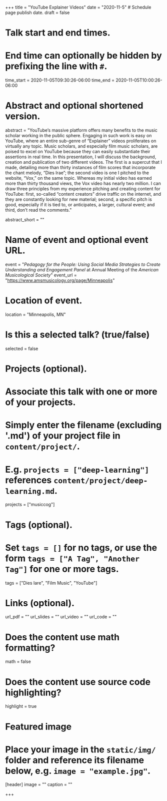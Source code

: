 +++
title = "YouTube Explainer Videos"
date = "2020-11-5"  # Schedule page publish date.
draft = false

# Talk start and end times.
#   End time can optionally be hidden by prefixing the line with `#`.
time_start = 2020-11-05T09:30:26-06:00
time_end = 2020-11-05T10:00:26-06:00

# Abstract and optional shortened version.
abstract = "YouTube’s massive platform offers many benefits to the music scholar working in the public sphere. Engaging in such work is easy on YouTube, where an entire sub-genre of “Explainer” videos proliferates on virtually any topic. Music scholars, and especially film music scholars, are poised to excel on YouTube because they can easily substantiate their assertions in real time. In this presentation, I will discuss the background, creation and publication of two different videos. The first is a supercut that I made, detailing more than thirty instances of film scores that incorporate the chant melody, “Dies Irae”; the second video is one I pitched to the website, “Vox,” on the same topic. Whereas my initial video has earned more than thirty thousand views, the Vox video has nearly two million. I can draw three principles from my experience pitching and creating content for YouTube: first, so-called “content creators” drive traffic on the internet, and they are constantly looking for new material; second, a specific pitch is good, especially if it is tied to, or anticipates, a larger, cultural event; and third, don’t read the comments."

abstract_short = ""

# Name of event and optional event URL.
event = "_Pedagogy for the People: Using Social Media Strategies to Create Understanding and Engagement Panel_ at Annual Meeting of the _American Musicological Society_"
event_url = "https://www.amsmusicology.org/page/Minneapolis"

# Location of event.
location = "Minneapolis, MN"

# Is this a selected talk? (true/false)
selected = false

# Projects (optional).
#   Associate this talk with one or more of your projects.
#   Simply enter the filename (excluding '.md') of your project file in `content/project/`.
#   E.g. `projects = ["deep-learning"]` references `content/project/deep-learning.md`.
projects = ["musiccog"]

# Tags (optional).
#   Set `tags = []` for no tags, or use the form `tags = ["A Tag", "Another Tag"]` for one or more tags.
tags = ["Dies Iare", "Film Music", "YouTube"]

# Links (optional).
url_pdf = ""
url_slides = ""
url_video = ""
url_code = ""

# Does the content use math formatting?
math = false

# Does the content use source code highlighting?
highlight = true

# Featured image
# Place your image in the `static/img/` folder and reference its filename below, e.g. `image = "example.jpg"`.
[header]
image = ""
caption = ""

+++
